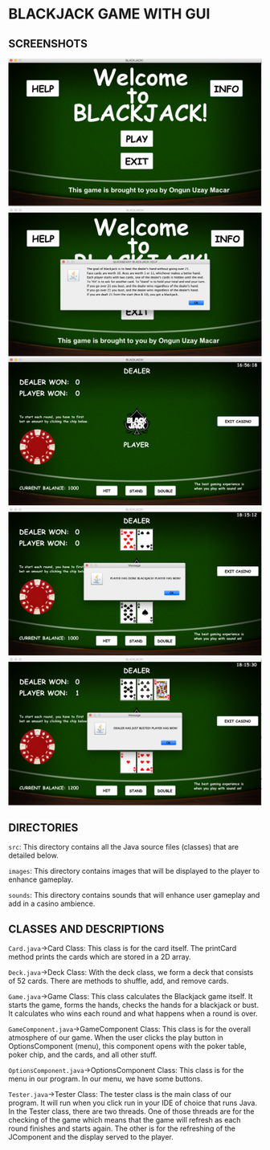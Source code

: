 # BLACKJACK GAME WITH GUI



## SCREENSHOTS
![Screenshot](screenshots/mainpage.png)
![Screenshot](screenshots/gamedescription.png)
![Screenshot](screenshots/uninitializedgame.png)
![Screenshot](screenshots/gameexample1.png)
![Screenshot](screenshots/gameexample2.png)

## DIRECTORIES
```src```: This directory contains all the Java source files (classes) that are detailed below.  

```images```: This directory contains images that will be displayed to the player to enhance gameplay.

```sounds```: This directory contains sounds that will enhance user gameplay and add in a casino ambience.

## CLASSES AND DESCRIPTIONS
```Card.java```->Card Class: This class is for the card itself. The printCard method prints the cards which are stored in a 2D
array.

```Deck.java```->Deck Class: With the deck class, we form a deck that consists of 52 cards. There are methods to shuffle, add,
and remove cards.

```Game.java```->Game Class: This class calculates the Blackjack game itself. It starts the game, forms the hands, checks the
hands for a blackjack or bust. It calculates who wins each round and what happens when a round is over.

```GameComponent.java```->GameComponent Class: This class is for the overall atmosphere of our game. When the user clicks the
play button in OptionsComponent (menu), this component opens with the poker table, poker chip, and the cards, and all other stuff.

```OptionsComponent.java```->OptionsComponent Class: This class is for the menu in our program. In our menu, we have some
buttons.

```Tester.java```->Tester Class: The tester class is the main class of our program. It will run when you click run in your IDE
of choice that runs Java. In the Tester class, there are two threads. One of those threads are for the checking of the game
which means that the game will refresh as each round finishes and starts again. The other is for the
refreshing of the JComponent and the display served to the player.
